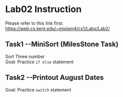 # Lab02 Instruction
Please refer to this link first:
   https://web.cs.kent.edu/~mislam4/cs1/Labs/Lab2/

## Task1 --MiniSort (MilesStone Task)
   Sort Three number\
   Goal: Practice `if else` statement
   

## Task2 --Printout August Dates
   Goal: Practice `switch` statement
   